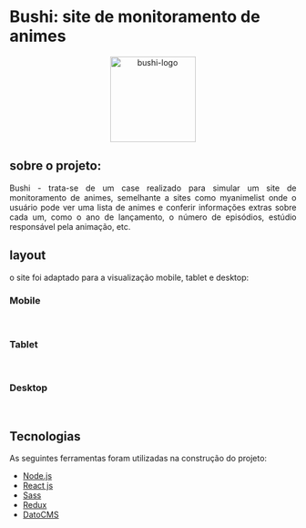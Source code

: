 <h1>Bushi: site de monitoramento de animes</h1>

<div align="center">
<a href="https://bushi-beige.vercel.app/"><img align="center" alt="bushi-logo" height="150em" src="https://bushi-beige.vercel.app/static/media/bushi-logo.0adb5320.svg"/></a>
</div>

## sobre o projeto:
<p align="justify">Bushi - trata-se de um case realizado para simular um site de monitoramento de animes, semelhante a sites como myanimelist onde o usuário pode ver uma lista de animes e conferir informações extras sobre cada um, como o ano de lançamento, o número de episódios, estúdio responsável pela animação, etc.</p>

## layout
<p> o site foi adaptado para a visualização mobile, tablet e desktop:</p>

### Mobile
<img alt="" src=""/>
<img alt="" src=""/>
<img alt="" src=""/>
<img alt="" src=""/>

### Tablet
<img alt="" src=""/>
<img alt="" src=""/>
<img alt="" src=""/>

### Desktop
<img alt="" src=""/>
<img alt="" src=""/>
<img alt="" src=""/>

## Tecnologias
<p> As seguintes ferramentas foram utilizadas na construção do projeto: </p>

- [Node.js](https://nodejs.org/en/)
- [React js](https://pt-br.reactjs.org/)
- [Sass](https://sass-lang.com/)
- [Redux](https://redux.js.org/)
- [DatoCMS](https://www.datocms.com/)

